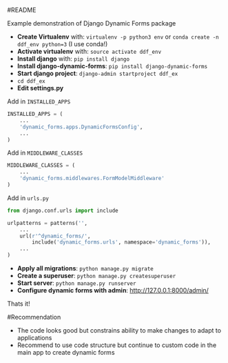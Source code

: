 #README

Example demonstration of Django Dynamic Forms package

- **Create Virtualenv** with: `virtualenv -p python3 env` or `conda create -n ddf_env python=3` (I use conda!)
- **Activate virtualenv** with: `source activate ddf_env`
- **Install django** with: `pip install django`
- **Install django-dynamic-forms**: `pip install django-dynamic-forms`
- **Start django project**: `django-admin startproject ddf_ex`
- `cd ddf_ex`
- **Edit settings.py**

Add in `INSTALLED_APPS`

```py
INSTALLED_APPS = (
    ...
    'dynamic_forms.apps.DynamicFormsConfig',
    ...
)
```

Add in `MIDDLEWARE_CLASSES`


```py
MIDDLEWARE_CLASSES = (
    ...
    'dynamic_forms.middlewares.FormModelMiddleware'
)
```

Add in `urls.py`

```py
from django.conf.urls import include

urlpatterns = patterns('',
    ...
    url(r'^dynamic_forms/',
        include('dynamic_forms.urls', namespace='dynamic_forms')),
    ...
)
```

- **Apply all migrations**: `python manage.py migrate`
- **Create a superuser**: `python manage.py createsuperuser`
- **Start server**: `python manage.py runserver`
- **Configure dynamic forms with admin**: http://127.0.0.1:8000/admin/

Thats it!

#Recommendation

- The code looks good but constrains ability to make changes to adapt to applications
- Recommend to use code structure but continue to custom code in the main app to create dynamic forms